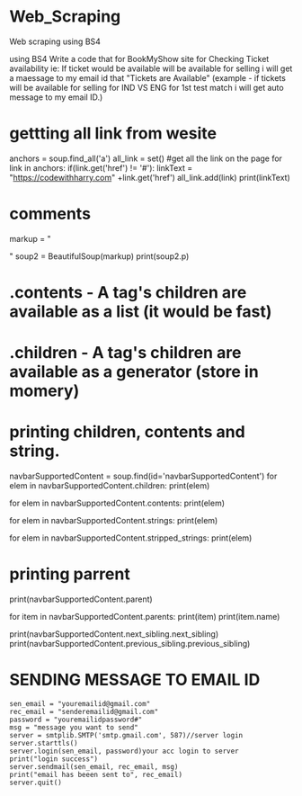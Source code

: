 # Web_Scraping
Web scraping using BS4

using BS4 Write a code that for BookMyShow site for Checking Ticket availability 
ie: If ticket would be available will be available for selling i will get a maessage to my email id that "Tickets are Available"
(example - if tickets will be available for selling for IND VS ENG for 1st test match i will get auto message to my email ID.)


# gettting all link from wesite
anchors = soup.find_all('a')
all_link = set()
#get all the link on the page
for link in anchors:
    if(link.get('href') != '#'):
        linkText = "https://codewithharry.com" +link.get('href')
        all_link.add(link)
        print(linkText)
    
   
# comments
markup = "<p><!-- this is comment --></p>"
soup2 = BeautifulSoup(markup)
print(soup2.p)

# .contents - A tag's children are available as a list (it would be fast)
# .children - A tag's children are available as a generator (store in momery)

# printing children, contents and string.
navbarSupportedContent = soup.find(id='navbarSupportedContent')
for elem in navbarSupportedContent.children:
    print(elem)

for elem in navbarSupportedContent.contents:
    print(elem)

for elem in navbarSupportedContent.strings:
    print(elem)

for elem in navbarSupportedContent.stripped_strings:
    print(elem)
    
# printing parrent
print(navbarSupportedContent.parent)

for item in navbarSupportedContent.parents:
    print(item)
    print(item.name)
    
print(navbarSupportedContent.next_sibling.next_sibling)
print(navbarSupportedContent.previous_sibling.previous_sibling)
    


# SENDING MESSAGE TO EMAIL ID
    sen_email = "youremailid@gmail.com"
    rec_email = "senderemailid@gmail.com"
    password = "youremailidpassword#"
    msg = "message you want to send"
    server = smtplib.SMTP('smtp.gmail.com', 587)//server login
    server.starttls()
    server.login(sen_email, password)your acc login to server
    print("login success") 
    server.sendmail(sen_email, rec_email, msg)
    print("email has beeen sent to", rec_email)
    server.quit()
